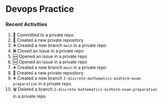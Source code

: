 # Devops Practice

### Recent Activities
<!--START_SECTION:activity-->
1. 📝 Committed to a private repo
2. 🎉 Created a new private repository
3. ➕ Created a new branch `main` in a private repo
4. ❌ Closed an issue in a private repo
5. 🆕 Opened an issue in a private repo
6. 🆕 Opened an issue in a private repo
7. ➕ Created a new branch `main` in a private repo
8. 🎉 Created a new private repository
9. ➕ Created a new branch `2-discrete-mathematics-midterm-exam-preparation` in a private repo
10. 🗑️ Deleted a branch `2-discrete-mathematics-midterm-exam-preparation` in a private repo
<!--END_SECTION:activity-->
